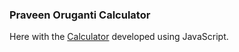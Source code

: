 ### Praveen Oruganti Calculator

Here with the [Calculator](https://praveenoruganti.github.io/praveenoruganti-vanilla-js/0_Projects/praveenoruganti-calculator) developed using JavaScript.